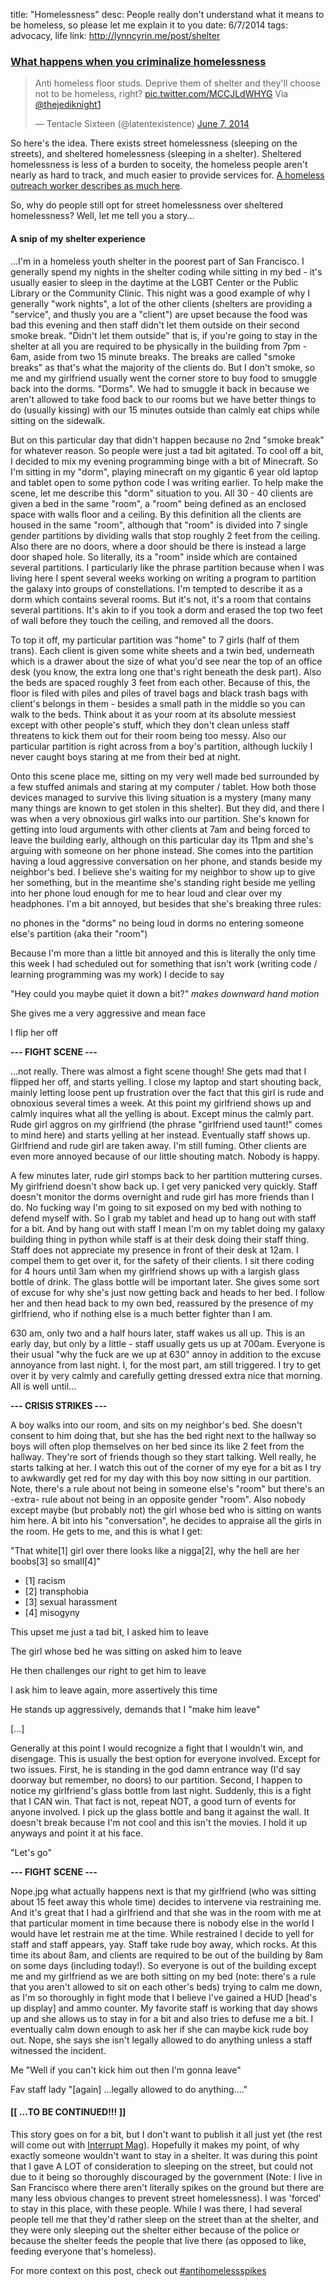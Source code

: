 title: "Homelessness"
desc: People really don't understand what it means to be homeless, so please let me explain it to you
date: 6/7/2014
tags: advocacy, life
link: http://lynncyrin.me/post/shelter

### [What happens when you criminalize homelessness](http://lynncyrin.me/post/shelter)

<blockquote class="twitter-tweet" data-conversation="none" lang="en"><p>Anti homeless floor studs. Deprive them of shelter and they&#39;ll choose not to be homeless, right? <a href="http://t.co/MCCJLdWHYG">pic.twitter.com/MCCJLdWHYG</a> Via <a href="https://twitter.com/thejediknight1">@thejediknight1</a></p>&mdash; Tentacle Sixteen (@latentexistence) <a href="https://twitter.com/latentexistence/statuses/475222545927778305">June 7, 2014</a></blockquote>
<script async src="//platform.twitter.com/widgets.js" charset="utf-8"></script>

<readmore></readmore>

So here's the idea. There exists street homelessness (sleeping on the streets), and sheltered homelessness (sleeping in a shelter). Sheltered homelessness is less of a burden to soceity, the homeless people aren't nearly as hard to track, and much easier to provide services for. [A homeless outreach worker describes as much here](http://imsorrythatimlikethis.wordpress.com/2014/06/07/the-spikes/). 

So, why do people still opt for street homelessness over sheltered homelessness? Well, let me tell you a story...

#### A snip of my shelter experience

...I'm in a homeless youth shelter in the poorest part of San Francisco. I generally spend my nights in the shelter coding while sitting in my bed - it's usually easier to sleep in the daytime at the LGBT Center or the Public Library or the Community Clinic. This night was a good example of why I generally "work nights", a lot of the other clients (shelters are providing a "service", and thusly you are a "client") are upset because the food was bad this evening and then staff didn't let them outside on their second smoke break. "Didn't let them outside" that is, if you're going to stay in the shelter at all you are required to be physically in the building from 7pm - 6am, aside from two 15 minute breaks. The breaks are called "smoke breaks" as that's what the majority of the clients do. But I don't smoke, so me and my girlfriend usually went the corner store to buy food to smuggle back into the dorms. "Dorms". We had to smuggle it back in because we aren't allowed to take food back to our rooms but we have better things to do (usually kissing) with our 15 minutes outside than calmly eat chips while sitting on the sidewalk.

But on this particular day that didn't happen because no 2nd "smoke break" for whatever reason. So people were just a tad bit agitated. To cool off a bit, I decided to mix my evening programming binge with a bit of Minecraft. So I'm sitting in my "dorm", playing minecraft on my gigantic 6 year old laptop and tablet open to some python code I was writing earlier. To help make the scene, let me describe this "dorm" situation to you. All 30 - 40 clients are given a bed in the same "room", a "room" being defined as an enclosed space with walls floor and a ceiling. By this definition all the clients are housed in the same "room", although that "room" is divided into 7 single gender partitions by dividing walls that stop roughly 2 feet from the ceiling. Also there are no doors, where a door should be there is instead a large door shaped hole. So literally, its a "room" inside which are contained several partitions. I particularly like the phrase partition because when I was living here I spent several weeks working on writing a program to partition the galaxy into groups of constellations. I'm tempted to describe it as a dorm which contains several rooms. But it's not, it's a room that contains several partitions. It's akin to if you took a dorm and erased the top two feet of wall before they touch the ceiling, and removed all the doors.

To top it off, my particular partition was "home" to 7 girls (half of them trans). Each client is given some white sheets and a twin bed, underneath which is a drawer about the size of what you'd see near the top of an office desk (you know, the extra long one that's right beneath the desk part). Also the beds are spaced roughly 3 feet from each other. Because of this, the floor is filed with piles and piles of travel bags and black trash bags with client's belongs in them - besides a small path in the middle so you can walk to the beds. Think about it as your room at its absolute messiest except with other people's stuff, which they don't clean unless staff threatens to kick them out for their room being too messy. Also our particular partition is right across from a boy's partition, although luckily I never caught boys staring at me from their bed at night.

Onto this scene place me, sitting on my very well made bed surrounded by a few stuffed animals and staring at my computer / tablet. How both those devices managed to survive this living situation is a mystery (many many many things are known to get stolen in this shelter). But they did, and there I was when a very obnoxious girl walks into our partition. She's known for getting into loud arguments with other clients at 7am and being forced to leave the building early, although on this particular day its 11pm and she's arguing with someone on her phone instead. She comes into the partition having a loud aggressive conversation on her phone, and stands beside my neighbor's bed. I believe she's waiting for my neighbor to show up to give her something, but in the meantime she's standing right beside me yelling into her phone loud enough for me to hear loud and clear over my headphones. I'm a bit annoyed, but besides that she's breaking three rules:

no phones in the "dorms"
no being loud in dorms
no entering someone else's partition (aka their "room")

Because I'm more than a little bit annoyed and this is literally the only time this week I had scheduled out for something that isn't work (writing code / learning programming was my work) I decide to say

"Hey could you maybe quiet it down a bit?" *makes downward hand motion*

She gives me a very aggressive and mean face

I flip her off

**--- FIGHT SCENE ---**

...not really. There was almost a fight scene though! She gets mad that I flipped her off, and starts yelling. I close my laptop and start shouting back, mainly letting loose pent up frustration over the fact that this girl is rude and obnoxious several times a week. At this point my girlfriend shows up and calmly inquires what all the yelling is about. Except minus the calmly part. Rude girl aggros on my girlfriend (the phrase "girlfriend used taunt!" comes to mind here) and starts yelling at her instead. Eventually staff shows up. Girlfriend and rude girl are taken away. I'm still fuming. Other clients are even more annoyed because of our little shouting match. Nobody is happy.

A few minutes later, rude girl stomps back to her partition muttering curses. My girlfriend doesn't show back up. I get very panicked very quickly. Staff doesn't monitor the dorms overnight and rude girl has more friends than I do. No fucking way I'm going to sit exposed on my bed with nothing to defend myself with. So I grab my tablet and head up to hang out with staff for a bit. And by hang out with staff I mean I'm on my tablet doing my galaxy building thing in python while staff is at their desk doing their staff thing. Staff does not appreciate my presence in front of their desk at 12am. I compel them to get over it, for the safety of their clients. I sit there coding for 4 hours until 3am when my girlfriend shows up with a largish glass bottle of drink. The glass bottle will be important later. She gives some sort of excuse for why she's just now getting back and heads to her bed. I follow her and then head back to my own bed, reassured by the presence of my girlfriend, who if nothing else is a much better fighter than I am.

630 am, only two and a half hours later, staff wakes us all up. This is an early day, but only by a little - staff usually gets us up at 700am. Everyone is their usual "why the fuck are we up at 630" annoy in addition to the excuse annoyance from last night. I, for the most part, am still triggered. I try to get over it by very calmly and carefully getting dressed extra nice that morning. All is well until...

**--- CRISIS STRIKES ---**

A boy walks into our room, and sits on my neighbor's bed. She doesn't consent to him doing that, but she has the bed right next to the hallway so boys will often plop themselves on her bed since its like 2 feet from the hallway. They're sort of friends though so they start talking. Well really, he starts talking at her. I watch this out of the corner of my eye for a bit as I try to awkwardly get red for my day with this boy now sitting in our partition. Note, there's a rule about not being in someone else's "room" but there's an -extra- rule about not being in an opposite gender "room". Also nobody except maybe (but probably not) the girl whose bed who is sitting on wants him here. A bit into his "conversation", he decides to appraise all the girls in the room. He gets to me, and this is what I get:

"That white[1] girl over there looks like a nigga[2], why the hell are her boobs[3] so small[4]"

*	[1] racism
*	[2] transphobia
*	[3] sexual harassment
*	[4] misogyny

This upset me just a tad bit, I asked him to leave

The girl whose bed he was sitting on asked him to leave

He then challenges our right to get him to leave

I ask him to leave again, more assertively this time

He stands up aggressively, demands that I "make him leave"

[...]

Generally at this point I would recognize a fight that I wouldn't win, and disengage. This is usually the best option for everyone involved. Except for two issues. First, he is standing in the god damn entrance way (I'd say doorway but remember, no doors) to our partition. Second, I happen to notice my girlfriend's glass bottle from last night. Suddenly, this is a fight that I CAN win. That fact is not, repeat NOT, a good turn of events for anyone involved. I pick up the glass bottle and bang it against the wall. It doesn't break because I'm not cool and this isn't the movies. I hold it up anyways and point it at his face.

"Let's go"

**--- FIGHT SCENE ---**

Nope.jpg what actually happens next is that my girlfriend (who was sitting about 15 feet away this whole time) decides to intervene via restraining me. And it's great that I had a girlfriend and that she was in the room with me at that particular moment in time because there is nobody else in the world I would have let restrain me at the time. While restrained I decide to yell for staff and staff appears, yay. Staff take rude boy away, which rocks. At this time its about 8am, and clients are required to be out of the building by 8am on some days (including today!). So everyone is out of the building except me and my girlfriend as we are both sitting on my bed (note: there's a rule that you aren't allowed to sit on each other's beds) trying to calm me down, as I'm so thoroughly in fight mode that I believe I've gained a HUD [head's up display] and ammo counter. My favorite staff is working that day shows up and she allows us to stay in for a bit and also tries to defuse me a bit. I eventually calm down enough to ask her if she can maybe kick rude boy out. Nope, she says she isn't legally allowed to do anything unless a staff witnessed the incident.

Me "Well if you can't kick him out then I'm gonna leave"

Fav staff lady "[again] ...legally allowed to do anything...."

#### [[ ...TO BE CONTINUED!!! ]]

This story goes on for a bit, but I don't want to publish it all just yet (the rest will come out with [Interrupt Mag](https://twitter.com/Interrupt_mag)). Hopefully it makes my point, of why exactly someone wouldn't want to stay in a shelter. It was during this point that I gave A LOT of consideration to sleeping on the street, but could not due to it being so thoroughly discouraged by the government (Note: I live in San Francisco where there aren't literally spikes on the ground but there are many less obvious changes to prevent street homelessness). I was 'forced' to stay in this place, with these people. While I was there, I had several people tell me that they'd rather sleep on the street than at the shelter, and they were only sleeping out the shelter either because of the police or because the shelter feeds the people that live there (as opposed to like, feeding everyone that's homeless).

For more context on this post, check out [#antihomelessspikes](https://twitter.com/search?q=%23antihomelessspikes)